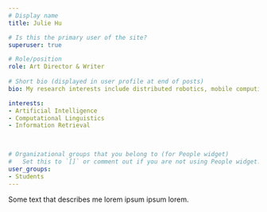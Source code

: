 ```yaml
---
# Display name
title: Julie Hu

# Is this the primary user of the site?
superuser: true

# Role/position
role: Art Director & Writer
 
# Short bio (displayed in user profile at end of posts)
bio: My research interests include distributed robotics, mobile computing and programmable matter.

interests:
- Artificial Intelligence
- Computational Linguistics
- Information Retrieval

 

# Organizational groups that you belong to (for People widget)
#   Set this to `[]` or comment out if you are not using People widget.
user_groups:
- Students
---
```


Some text that describes me lorem ipsum ipsum lorem.


